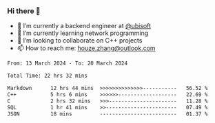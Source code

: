 ### Hi there 👋
- 🔭 I’m currently a backend engineer at [@ubisoft](https://github.com/ubisoft)
- 🌱 I’m currently learning network programming
- 👯 I’m looking to collaborate on C++ projects
- 📫 How to reach me: houze.zhang@outlook.com

<!--START_SECTION:waka-->

```txt
From: 13 March 2024 - To: 20 March 2024

Total Time: 22 hrs 32 mins

Markdown      12 hrs 44 mins  >>>>>>>>>>>>>>-----------   56.52 %
C++           5 hrs 6 mins    >>>>>>-------------------   22.69 %
C             2 hrs 32 mins   >>>----------------------   11.28 %
SQL           1 hr 41 mins    >>-----------------------   07.49 %
JSON          18 mins         -------------------------   01.37 %
```

<!--END_SECTION:waka-->
